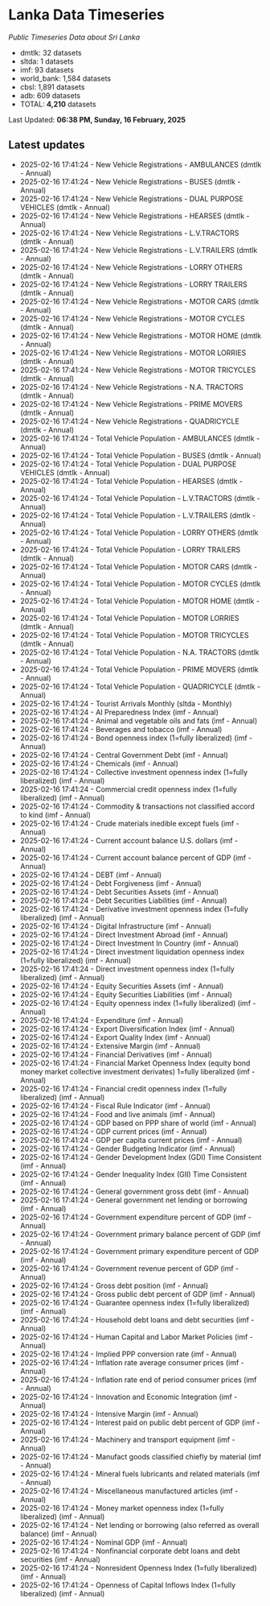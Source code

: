 # Lanka Data Timeseries
*Public Timeseries Data about Sri Lanka*

* dmtlk: 32 datasets
* sltda: 1 datasets
* imf: 93 datasets
* world_bank: 1,584 datasets
* cbsl: 1,891 datasets
* adb: 609 datasets
* TOTAL: **4,210** datasets

Last Updated: **06:38 PM, Sunday, 16 February, 2025**

## Latest updates

* 2025-02-16 17:41:24 - New Vehicle Registrations - AMBULANCES (dmtlk - Annual)
* 2025-02-16 17:41:24 - New Vehicle Registrations - BUSES (dmtlk - Annual)
* 2025-02-16 17:41:24 - New Vehicle Registrations - DUAL PURPOSE VEHICLES (dmtlk - Annual)
* 2025-02-16 17:41:24 - New Vehicle Registrations - HEARSES (dmtlk - Annual)
* 2025-02-16 17:41:24 - New Vehicle Registrations - L.V.TRACTORS (dmtlk - Annual)
* 2025-02-16 17:41:24 - New Vehicle Registrations - L.V.TRAILERS (dmtlk - Annual)
* 2025-02-16 17:41:24 - New Vehicle Registrations - LORRY OTHERS (dmtlk - Annual)
* 2025-02-16 17:41:24 - New Vehicle Registrations - LORRY TRAILERS (dmtlk - Annual)
* 2025-02-16 17:41:24 - New Vehicle Registrations - MOTOR CARS (dmtlk - Annual)
* 2025-02-16 17:41:24 - New Vehicle Registrations - MOTOR CYCLES (dmtlk - Annual)
* 2025-02-16 17:41:24 - New Vehicle Registrations - MOTOR HOME (dmtlk - Annual)
* 2025-02-16 17:41:24 - New Vehicle Registrations - MOTOR LORRIES (dmtlk - Annual)
* 2025-02-16 17:41:24 - New Vehicle Registrations - MOTOR TRICYCLES (dmtlk - Annual)
* 2025-02-16 17:41:24 - New Vehicle Registrations - N.A. TRACTORS (dmtlk - Annual)
* 2025-02-16 17:41:24 - New Vehicle Registrations - PRIME MOVERS (dmtlk - Annual)
* 2025-02-16 17:41:24 - New Vehicle Registrations - QUADRICYCLE (dmtlk - Annual)
* 2025-02-16 17:41:24 - Total Vehicle Population - AMBULANCES (dmtlk - Annual)
* 2025-02-16 17:41:24 - Total Vehicle Population - BUSES (dmtlk - Annual)
* 2025-02-16 17:41:24 - Total Vehicle Population - DUAL PURPOSE VEHICLES (dmtlk - Annual)
* 2025-02-16 17:41:24 - Total Vehicle Population - HEARSES (dmtlk - Annual)
* 2025-02-16 17:41:24 - Total Vehicle Population - L.V.TRACTORS (dmtlk - Annual)
* 2025-02-16 17:41:24 - Total Vehicle Population - L.V.TRAILERS (dmtlk - Annual)
* 2025-02-16 17:41:24 - Total Vehicle Population - LORRY OTHERS (dmtlk - Annual)
* 2025-02-16 17:41:24 - Total Vehicle Population - LORRY TRAILERS (dmtlk - Annual)
* 2025-02-16 17:41:24 - Total Vehicle Population - MOTOR CARS (dmtlk - Annual)
* 2025-02-16 17:41:24 - Total Vehicle Population - MOTOR CYCLES (dmtlk - Annual)
* 2025-02-16 17:41:24 - Total Vehicle Population - MOTOR HOME (dmtlk - Annual)
* 2025-02-16 17:41:24 - Total Vehicle Population - MOTOR LORRIES (dmtlk - Annual)
* 2025-02-16 17:41:24 - Total Vehicle Population - MOTOR TRICYCLES (dmtlk - Annual)
* 2025-02-16 17:41:24 - Total Vehicle Population - N.A. TRACTORS (dmtlk - Annual)
* 2025-02-16 17:41:24 - Total Vehicle Population - PRIME MOVERS (dmtlk - Annual)
* 2025-02-16 17:41:24 - Total Vehicle Population - QUADRICYCLE (dmtlk - Annual)
* 2025-02-16 17:41:24 - Tourist Arrivals Monthly (sltda - Monthly)
* 2025-02-16 17:41:24 - AI Preparedness Index (imf - Annual)
* 2025-02-16 17:41:24 - Animal and vegetable oils and fats (imf - Annual)
* 2025-02-16 17:41:24 - Beverages and tobacco (imf - Annual)
* 2025-02-16 17:41:24 - Bond openness index (1=fully liberalized) (imf - Annual)
* 2025-02-16 17:41:24 - Central Government Debt (imf - Annual)
* 2025-02-16 17:41:24 - Chemicals (imf - Annual)
* 2025-02-16 17:41:24 - Collective investment openness index (1=fully liberalized) (imf - Annual)
* 2025-02-16 17:41:24 - Commercial credit openness index (1=fully liberalized) (imf - Annual)
* 2025-02-16 17:41:24 - Commodity & transactions not classified accord to kind (imf - Annual)
* 2025-02-16 17:41:24 - Crude materials inedible except fuels (imf - Annual)
* 2025-02-16 17:41:24 - Current account balance U.S. dollars (imf - Annual)
* 2025-02-16 17:41:24 - Current account balance percent of GDP (imf - Annual)
* 2025-02-16 17:41:24 - DEBT (imf - Annual)
* 2025-02-16 17:41:24 - Debt Forgiveness (imf - Annual)
* 2025-02-16 17:41:24 - Debt Securities Assets (imf - Annual)
* 2025-02-16 17:41:24 - Debt Securities Liabilities (imf - Annual)
* 2025-02-16 17:41:24 - Derivative investment openness index (1=fully liberalized) (imf - Annual)
* 2025-02-16 17:41:24 - Digital Infrastructure (imf - Annual)
* 2025-02-16 17:41:24 - Direct Investment Abroad (imf - Annual)
* 2025-02-16 17:41:24 - Direct Investment In Country (imf - Annual)
* 2025-02-16 17:41:24 - Direct investment liquidation openness index (1=fully liberalized) (imf - Annual)
* 2025-02-16 17:41:24 - Direct investment openness index (1=fully liberalized) (imf - Annual)
* 2025-02-16 17:41:24 - Equity Securities Assets (imf - Annual)
* 2025-02-16 17:41:24 - Equity Securities Liabilities (imf - Annual)
* 2025-02-16 17:41:24 - Equity openness index (1=fully liberalized) (imf - Annual)
* 2025-02-16 17:41:24 - Expenditure (imf - Annual)
* 2025-02-16 17:41:24 - Export Diversification Index (imf - Annual)
* 2025-02-16 17:41:24 - Export Quality Index (imf - Annual)
* 2025-02-16 17:41:24 - Extensive Margin (imf - Annual)
* 2025-02-16 17:41:24 - Financial Derivatives (imf - Annual)
* 2025-02-16 17:41:24 - Financial Market Openness Index (equity bond money market collective investment derivates) 1=fully liberalized (imf - Annual)
* 2025-02-16 17:41:24 - Financial credit openness index (1=fully liberalized) (imf - Annual)
* 2025-02-16 17:41:24 - Fiscal Rule Indicator (imf - Annual)
* 2025-02-16 17:41:24 - Food and live animals (imf - Annual)
* 2025-02-16 17:41:24 - GDP based on PPP share of world (imf - Annual)
* 2025-02-16 17:41:24 - GDP current prices (imf - Annual)
* 2025-02-16 17:41:24 - GDP per capita current prices (imf - Annual)
* 2025-02-16 17:41:24 - Gender Budgeting Indicator (imf - Annual)
* 2025-02-16 17:41:24 - Gender Development Index (GDI) Time Consistent (imf - Annual)
* 2025-02-16 17:41:24 - Gender Inequality Index (GII) Time Consistent (imf - Annual)
* 2025-02-16 17:41:24 - General government gross debt (imf - Annual)
* 2025-02-16 17:41:24 - General government net lending or borrowing (imf - Annual)
* 2025-02-16 17:41:24 - Government expenditure percent of GDP (imf - Annual)
* 2025-02-16 17:41:24 - Government primary balance percent of GDP (imf - Annual)
* 2025-02-16 17:41:24 - Government primary expenditure percent of GDP (imf - Annual)
* 2025-02-16 17:41:24 - Government revenue percent of GDP (imf - Annual)
* 2025-02-16 17:41:24 - Gross debt position (imf - Annual)
* 2025-02-16 17:41:24 - Gross public debt percent of GDP (imf - Annual)
* 2025-02-16 17:41:24 - Guarantee openness index (1=fully liberalized) (imf - Annual)
* 2025-02-16 17:41:24 - Household debt loans and debt securities (imf - Annual)
* 2025-02-16 17:41:24 - Human Capital and Labor Market Policies (imf - Annual)
* 2025-02-16 17:41:24 - Implied PPP conversion rate (imf - Annual)
* 2025-02-16 17:41:24 - Inflation rate average consumer prices (imf - Annual)
* 2025-02-16 17:41:24 - Inflation rate end of period consumer prices (imf - Annual)
* 2025-02-16 17:41:24 - Innovation and Economic Integration (imf - Annual)
* 2025-02-16 17:41:24 - Intensive Margin (imf - Annual)
* 2025-02-16 17:41:24 - Interest paid on public debt percent of GDP (imf - Annual)
* 2025-02-16 17:41:24 - Machinery and transport equipment (imf - Annual)
* 2025-02-16 17:41:24 - Manufact goods classified chiefly by material (imf - Annual)
* 2025-02-16 17:41:24 - Mineral fuels lubricants and related materials (imf - Annual)
* 2025-02-16 17:41:24 - Miscellaneous manufactured articles (imf - Annual)
* 2025-02-16 17:41:24 - Money market openness index (1=fully liberalized) (imf - Annual)
* 2025-02-16 17:41:24 - Net lending or borrowing (also referred as overall balance) (imf - Annual)
* 2025-02-16 17:41:24 - Nominal GDP (imf - Annual)
* 2025-02-16 17:41:24 - Nonfinancial corporate debt loans and debt securities (imf - Annual)
* 2025-02-16 17:41:24 - Nonresident Openness Index (1=fully liberalized) (imf - Annual)
* 2025-02-16 17:41:24 - Openness of Capital Inflows Index (1=fully liberalized) (imf - Annual)